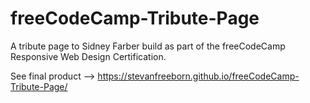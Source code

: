 # freeCodeCamp-Tribute-Page
A tribute page to Sidney Farber build as part of the freeCodeCamp Responsive Web Design Certification.

See final product --> https://stevanfreeborn.github.io/freeCodeCamp-Tribute-Page/
